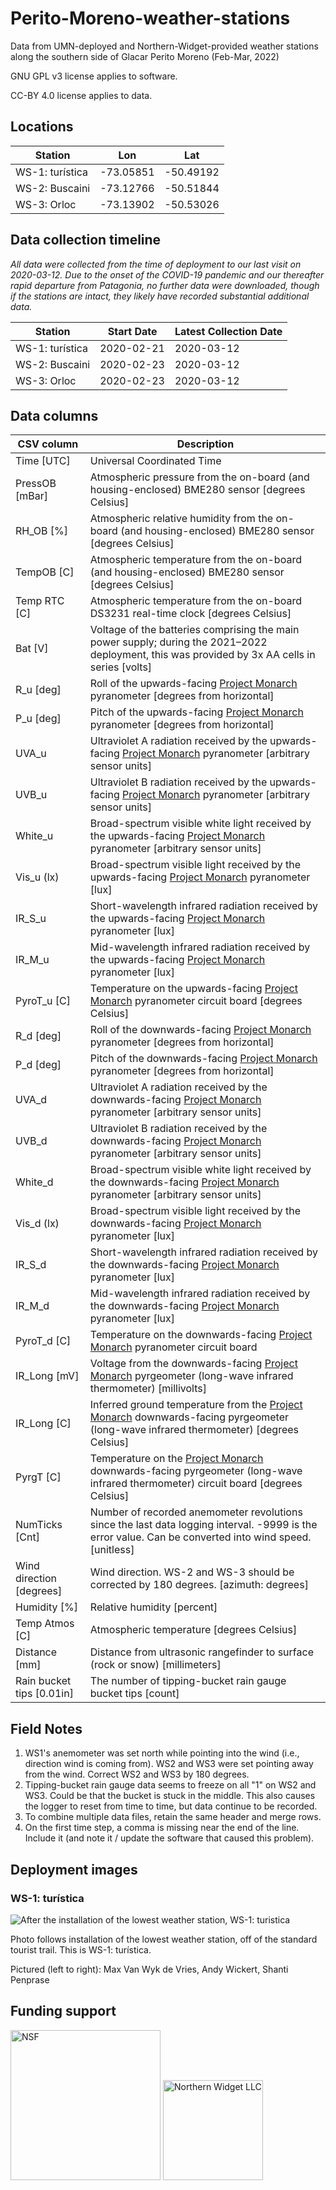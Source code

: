# Perito-Moreno-weather-stations
Data from UMN-deployed and Northern-Widget-provided weather stations along the southern side of Glacar Perito Moreno (Feb-Mar, 2022)

GNU GPL v3 license applies to software.

CC-BY 4.0 license applies to data.

## Locations

**Station**|**Lon**|**Lat**
-----|-----|-----
WS-1: turística|-73.05851|-50.49192
WS-2: Buscaini|-73.12766|-50.51844
WS-3: Orloc|-73.13902|-50.53026

## Data collection timeline

*All data were collected from the time of deployment to our last visit on 2020-03-12. Due to the onset of the COVID-19 pandemic and our thereafter rapid departure from Patagonia, no further data were downloaded, though if the stations are intact, they likely have recorded substantial additional data.*

**Station**|**Start Date**|**Latest Collection Date**
-----|-----|-----
WS-1: turística|2020-02-21|2020-03-12
WS-2: Buscaini|2020-02-23|2020-03-12
WS-3: Orloc|2020-02-23|2020-03-12


## Data columns

**CSV column**|**Description**
-----|-----
Time [UTC]|Universal Coordinated Time
PressOB [mBar]|Atmospheric pressure from the on-board (and housing-enclosed) BME280 sensor [degrees Celsius]
RH\_OB [%]|Atmospheric relative humidity from the on-board (and housing-enclosed) BME280 sensor [degrees Celsius]
TempOB [C]|Atmospheric temperature from the on-board (and housing-enclosed) BME280 sensor [degrees Celsius]
Temp RTC [C]|Atmospheric temperature from the on-board DS3231 real-time clock [degrees Celsius]
Bat [V]|Voltage of the batteries comprising the main power supply; during the 2021–2022 deployment, this was provided by 3x AA cells in series [volts]
R\_u [deg]|Roll of the upwards-facing [Project Monarch](https://github.com/NorthernWidget-Skunkworks/Project-Monarch) pyranometer [degrees from horizontal]
P\_u [deg]|Pitch of the upwards-facing [Project Monarch](https://github.com/NorthernWidget-Skunkworks/Project-Monarch) pyranometer [degrees from horizontal]
UVA\_u|Ultraviolet A radiation received by the upwards-facing [Project Monarch](https://github.com/NorthernWidget-Skunkworks/Project-Monarch) pyranometer [arbitrary sensor units]
UVB\_u|Ultraviolet B radiation received by the upwards-facing [Project Monarch](https://github.com/NorthernWidget-Skunkworks/Project-Monarch) pyranometer [arbitrary sensor units]
White\_u|Broad-spectrum visible white light received by the upwards-facing [Project Monarch](https://github.com/NorthernWidget-Skunkworks/Project-Monarch) pyranometer [arbitrary sensor units]
Vis\_u (lx)|Broad-spectrum visible light received by the upwards-facing [Project Monarch](https://github.com/NorthernWidget-Skunkworks/Project-Monarch) pyranometer [lux]
IR\_S\_u|Short-wavelength infrared radiation received by the upwards-facing [Project Monarch](https://github.com/NorthernWidget-Skunkworks/Project-Monarch) pyranometer [lux]
IR\_M\_u|Mid-wavelength infrared radiation received by the upwards-facing [Project Monarch](https://github.com/NorthernWidget-Skunkworks/Project-Monarch) pyranometer [lux]
PyroT\_u [C]|Temperature on the upwards-facing [Project Monarch](https://github.com/NorthernWidget-Skunkworks/Project-Monarch) pyranometer circuit board [degrees Celsius]
R\_d [deg]|Roll of the downwards-facing [Project Monarch](https://github.com/NorthernWidget-Skunkworks/Project-Monarch) pyranometer [degrees from horizontal]
P\_d [deg]|Pitch of the downwards-facing [Project Monarch](https://github.com/NorthernWidget-Skunkworks/Project-Monarch) pyranometer [degrees from horizontal]
UVA\_d|Ultraviolet A radiation received by the downwards-facing [Project Monarch](https://github.com/NorthernWidget-Skunkworks/Project-Monarch) pyranometer [arbitrary sensor units]
UVB\_d|Ultraviolet B radiation received by the downwards-facing [Project Monarch](https://github.com/NorthernWidget-Skunkworks/Project-Monarch) pyranometer [arbitrary sensor units]
White\_d|Broad-spectrum visible white light received by the downwards-facing [Project Monarch](https://github.com/NorthernWidget-Skunkworks/Project-Monarch) pyranometer [arbitrary sensor units]
Vis\_d (lx)|Broad-spectrum visible light received by the downwards-facing [Project Monarch](https://github.com/NorthernWidget-Skunkworks/Project-Monarch) pyranometer [lux]
IR\_S\_d|Short-wavelength infrared radiation received by the downwards-facing [Project Monarch](https://github.com/NorthernWidget-Skunkworks/Project-Monarch) pyranometer [lux]
IR\_M\_d|Mid-wavelength infrared radiation received by the downwards-facing [Project Monarch](https://github.com/NorthernWidget-Skunkworks/Project-Monarch) pyranometer [lux]
PyroT\_d [C]|Temperature on the downwards-facing [Project Monarch](https://github.com/NorthernWidget-Skunkworks/Project-Monarch) pyranometer circuit board
IR\_Long [mV]|Voltage from the downwards-facing [Project Monarch](https://github.com/NorthernWidget-Skunkworks/Project-Monarch) pyrgeometer (long-wave infrared thermometer) [millivolts]
IR\_Long [C]|Inferred ground temperature from the [Project Monarch](https://github.com/NorthernWidget-Skunkworks/Project-Monarch) downwards-facing pyrgeometer (long-wave infrared thermometer) [degrees Celsius]
PyrgT [C]|Temperature on the [Project Monarch](https://github.com/NorthernWidget-Skunkworks/Project-Monarch) downwards-facing pyrgeometer (long-wave infrared thermometer) circuit board [degrees Celsius]
NumTicks [Cnt]|Number of recorded anemometer revolutions since the last data logging interval. -9999 is the error value. Can be converted into wind speed. [unitless]
Wind direction [degrees]|Wind direction. WS-2 and WS-3 should be corrected by 180 degrees. [azimuth: degrees]
Humidity [%]|Relative humidity [percent]
Temp Atmos [C]|Atmospheric temperature [degrees Celsius]
Distance [mm]|Distance from ultrasonic rangefinder to surface (rock or snow) [millimeters]
Rain bucket tips [0.01in]|The number of tipping-bucket rain gauge bucket tips [count]


## Field Notes

1. WS1's anemometer was set north while pointing into the wind (i.e., direction wind is coming from). WS2 and WS3 were set pointing away from the wind. Correct WS2 and WS3 by 180 degrees.
2. Tipping-bucket rain gauge data seems to freeze on all "1" on WS2 and WS3. Could be that the bucket is stuck in the middle. This also causes the logger to reset from time to time, but data continue to be recorded.
3. To combine multiple data files, retain the same header and merge rows.
4. On the first time step, a comma is missing near the end of the line. Include it (and note it / update the software that caused this problem).


## Deployment images

### WS-1: turística

![After the installation of the lowest weather station, WS-1: turistica](images/DSC_2313_WS-1-turistica.JPG)

Photo follows installation of the lowest weather station, off of the standard tourist trail. This is WS-1: turística.

Pictured (left to right): Max Van Wyk de Vries, Andy Wickert, Shanti Penprase


## Funding support

<img src="https://www.nsf.gov/news/mmg/media/images/nsf_logo_f_ba321daf-8607-41d7-94bc-1db6039d7893.jpg" alt="NSF" width="240px">

<img src="https://northernwidget.com/assets/images/NWseal_600px.png" alt="Northern Widget LLC" width="160px">

